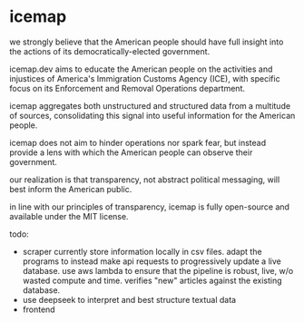# icemap

we strongly believe that the American people should have full insight into the actions of its democratically-elected government.

icemap.dev aims to educate the American people on the activities and injustices of America's Immigration Customs Agency (ICE),
with specific focus on its Enforcement and Removal Operations department.

icemap aggregates both unstructured and structured data from a multitude of sources, consolidating this signal into useful
information for the American people.

icemap does not aim to hinder operations nor spark fear, but instead provide a lens with which the American people can
observe their government. 

our realization is that transparency, not abstract political messaging, will best inform the American public.

in line with our principles of transparency, icemap is fully open-source and available under the MIT license.

todo:
 - scraper currently store information locally in csv files. adapt the programs to instead make api requests to progressively update a live database. use aws lambda to ensure that the pipeline is robust, live, w/o wasted compute and time. verifies "new" articles against the existing database.
 - use deepseek to interpret and best structure textual data
 - frontend
